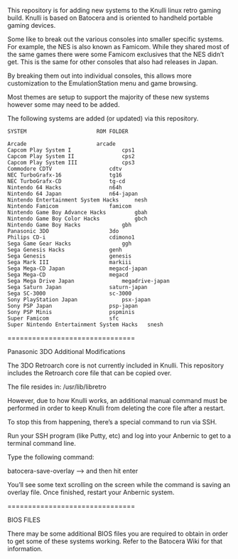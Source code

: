 This repository is for adding new systems to the Knulli linux retro gaming build.  Knulli is based on Batocera and is oriented to handheld portable gaming devices.

Some like to break out the various consoles into smaller specific systems.  For example, the NES is also known as Famicom.  While they shared most of the same games there were some Famicom exclusives that the NES didn’t get.  This is the same for other consoles that also had releases in Japan.

By breaking them out into individual consoles, this allows more customization to the EmulationStation menu and game browsing.

Most themes are setup to support the majority of these new systems however some may need to be added.

The following systems are added (or updated) via this repository.  
```
SYSTEM						ROM FOLDER

Arcade						arcade
Capcom Play System I				cps1
Capcom Play System II				cps2
Capcom Play System III				cps3
Commodore CDTV					cdtv
NEC TurboGrafx-16				tg16
NEC TurboGrafx-CD				tg-cd
Nintendo 64 Hacks				n64h
Nintendo 64 Japan				n64-japan
Nintendo Entertainment System Hacks		nesh
Nintendo Famicom				famicom
Nintendo Game Boy Advance Hacks			gbah
Nintendo Game Boy Color Hacks			gbch
Nintendo Game Boy Hacks				gbh
Panasonic 3DO					3do
Philips CD-i					cdimono1
Sega Game Gear Hacks				ggh
Sega Genesis Hacks				genh
Sega Genesis					genesis
Sega Mark III					markiii
Sega Mega-CD Japan				megacd-japan
Sega Mega-CD					megacd
Sega Mega Drive Japan				megadrive-japan
Sega Saturn Japan				saturn-japan
Sega SC-3000					sc-3000
Sony PlayStation Japan				psx-japan
Sony PSP Japan					psp-japan
Sony PSP Minis					pspminis
Super Famicom					sfc
Super Nintendo Entertainment System Hacks	snesh
```

===============================

Panasonic 3DO Additional Modifications

The 3DO Retroarch core is not currently included in Knulli.  This repository includes the Retroarch core file that can be copied over.

The file resides in:  /usr/lib/libretro

However, due to how Knulli works, an additional manual command must be performed in order to keep Knulli from deleting the core file after a restart.

To stop this from happening, there’s a special command to run via SSH.

Run your SSH program (like Putty, etc) and log into your Anbernic to get to a terminal command line.

Type the following command:

batocera-save-overlay    –> and then hit enter

You’ll see some text scrolling on the screen while the command is saving an overlay file.  Once finished, restart your Anbernic system.


===============================

BIOS FILES

There may be some additional BIOS files you are required to obtain in order to get some of these systems  working.  Refer to the Batocera Wiki for that information.
